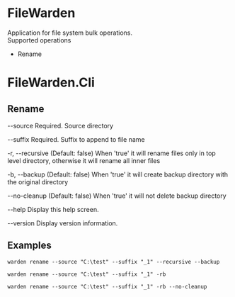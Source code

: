 # FileWarden
Application for file system bulk operations.
<br/>
Supported operations
- Rename

# FileWarden.Cli

## Rename

  --source           Required. Source directory

  --suffix           Required. Suffix to append to file name

  -r, --recursive    (Default: false) When 'true' it will rename files only in top level directory, otherwise it will
                     rename all inner files

  -b, --backup       (Default: false) When 'true' it will create backup directory with the original directory

  --no-cleanup       (Default: false) When 'true' it will not delete backup directory

  --help             Display this help screen.

  --version          Display version information.

## Examples
```
warden rename --source "C:\test" --suffix "_1" --recursive --backup
```
```
warden rename --source "C:\test" --suffix "_1" -rb
```
```
warden rename --source "C:\test" --suffix "_1" -rb --no-cleanup
```
